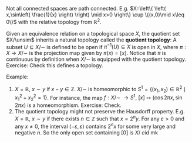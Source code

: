 Not all connected spaces are path connected. E.g. $X=\left\{ \left( x,\sin\left( \frac{1}{x} \right) \right) \mid x>0 \right\} \cup \{(x,0)\mid x\leq 0\}$ with the relative topology from $\mathbb{R}^2$.

Given an equivalence relation on a topological space $X$, the quotient set $X/\unsim$ inherits a natural topology called the **quotient topology**: A subset $U\subseteq X/\sim$ is defined to be open if $\pi ^{-1}(U)\subseteq X$ is open in $X$, where $\pi:X\to X/\sim$ is the projection map given by $\pi(x) = [x]$. Notice that $\pi$ is continuous by definition when $X/\sim$ is equipped with the quotient topology. Exercise: Check this defines a topology.

Example:
1. $X = \mathbb{R}$, $x\sim y$ if $x-y\in \mathbb{Z}$. $X/\sim$ is homeomorphic to $S^1 = \{(x_1,x_2)\in \mathbb{R}^2 \mid x_1^2+x_2^2=1\}$. For instance, the map $f:X/\sim\:\to S^1,\ [x]\mapsto(\cos 2\pi x, \sin 2\pi x)$ is a homeomorphism. Exercise: Check.
2. The quotient topology might not preserve the Hausdorff property. E.g. $X = \mathbb{R}$, $x\sim y$ if there exists $n\in \mathbb{Z}$ such that $x=2^ny$. For any $\varepsilon>0$ and any $x\neq 0$, the interval $(-\varepsilon,\varepsilon)$ contains $2^nx$ for some very large and negative $n$. So the only open set containing $[0]$ is $X/\ c$id mk
